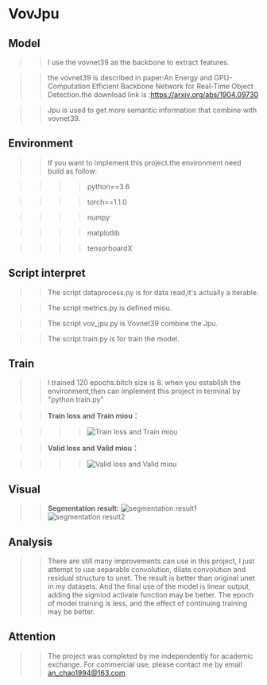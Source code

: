 # VovJpu
## Model 
>> I use the vovnet39 as the backbone to extract features.

>> the vovnet39 is described in paper:An Energy and GPU-Computation Efficient Backbone Network for Real-Time Object Detection.the download link is :https://arxiv.org/abs/1904.09730

>> Jpu is used to get more semantic information that combine with vovnet39.

## Environment
>> If you want to implement this project.the environment need build as follow:

>>>> python==3.6 

>>>> torch==1.1.0

>>>> numpy

>>>> matplotlib

>>>> tensorboardX

## Script interpret

>> The script dataprocess.py is for data read,it's actually a iterable.

>> The script metrics.py is defined miou.

>> The script vov_jpu.py is Vovnet39 combine the Jpu.

>> The script train.py is for train the model.

## Train 
>> I trained 120 epochs.bitch size is 8.
>> when you establish the environment,then can implement this project in terminal by "python train.py"

>> **Train loss and Train miou：**

>>>> ![Train loss and Train miou](images/1.png)

>> **Valid loss and Valid miou：**

>>>> ![Valid loss and Valid miou](images/2.png)

## Visual
>> **Segmentation result:**
![segmentation result1](save_visual/1.jpg)
![segmentation result2](save_visual/2.jpg)

## Analysis
>> There are still many improvements can use in this project, I just attempt to use separable convolution, dilate convolution and residual structure to unet. The result is better than original unet in my datasets. And the final use of the model is linear output, adding the sigmiod activate function may be better. The epoch of model training is less, and the effect of continuing training may be better.

## Attention
>> The project was completed by me independently for academic exchange. For commercial use, please contact me by email an_chao1994@163.com.
